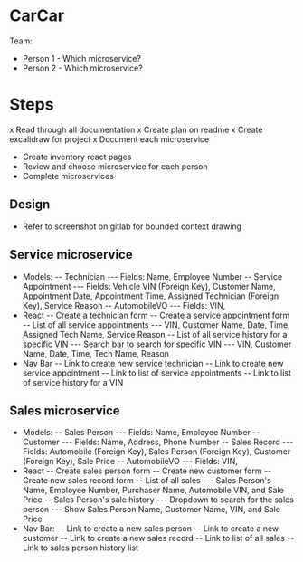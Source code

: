 # CarCar

Team:

* Person 1 - Which microservice?
* Person 2 - Which microservice?

# Steps
x Read through all documentation
x Create plan on readme
x Create excalidraw for project
x Document each microservice
- Create inventory react pages
- Review and choose microservice for each person
- Complete microservices

## Design
- Refer to screenshot on gitlab for bounded context drawing

## Service microservice
- Models:
-- Technician
--- Fields: Name, Employee Number
-- Service Appointment
--- Fields: Vehicle VIN (Foreign Key), Customer Name, Appointment Date, Appointment Time, Assigned Technician (Foreign Key), Service Reason
-- AutomobileVO
--- Fields: VIN, 
- React
-- Create a technician form
-- Create a service appointment form
-- List of all service appointments
--- VIN, Customer Name, Date, Time, Assigned Tech Name, Service Reason
-- List of all service history for a specific VIN
--- Search bar to search for specific VIN
--- VIN, Customer Name, Date, Time, Tech Name, Reason
- Nav Bar
-- Link to create new service technician
-- Link to create new service appointment
-- Link to list of service appointments
-- Link to list of service history for a VIN

## Sales microservice
- Models:
-- Sales Person
--- Fields: Name, Employee Number
-- Customer
--- Fields: Name, Address, Phone Number
-- Sales Record
--- Fields: Automobile (Foreign Key), Sales Person (Foreign Key), Customer (Foreign Key), Sale Price
-- AutomobileVO
--- Fields: VIN,
- React
-- Create sales person form
-- Create new customer form
-- Create new sales record form
-- List of all sales
--- Sales Person's Name, Employee Number, Purchaser Name, Automobile VIN, and Sale Price
-- Sales Person's sale history
--- Dropdown to search for the sales person
--- Show Sales Person Name, Customer Name, VIN, and Sale Price
- Nav Bar:
-- Link to create a new sales person
-- Link to create a new customer
-- Link to create a new sales record
-- Link to list of all sales
-- Link to sales person history list
